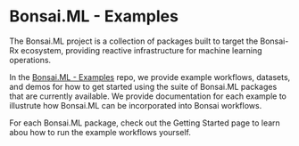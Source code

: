 # Bonsai.ML - Examples

The Bonsai.ML project is a collection of packages built to target the Bonsai-Rx ecosystem, providing reactive infrastructure for machine learning operations.

In the [Bonsai.ML - Examples](https://github.com/ncguilbeault/machinelearning-examples) repo, we provide example workflows, datasets, and demos for how to get started using the suite of Bonsai.ML packages that are currently available. We provide documentation for each example to illustrute how Bonsai.ML can be incorporated into Bonsai workflows.

For each Bonsai.ML package, check out the Getting Started page to learn abou how to run the example workflows yourself.
